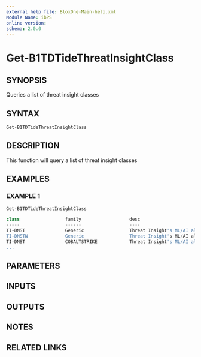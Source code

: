 ```yaml
---
external help file: BloxOne-Main-help.xml
Module Name: ibPS
online version:
schema: 2.0.0
---
```


# Get-B1TDTideThreatInsightClass

## SYNOPSIS
Queries a list of threat insight classes

## SYNTAX

```
Get-B1TDTideThreatInsightClass
```

## DESCRIPTION
This function will query a list of threat insight classes

## EXAMPLES

### EXAMPLE 1
```powershell
Get-B1TDTideThreatInsightClass

class                 family                  desc
-----                 ------                  ----
TI-DNST               Generic                 Threat Insight's ML/AI algorithm has identified DNS that looks like a DNS tunnel.  This could be a C2 Channel or an attempt to exfiltrate data.  Some legitimate services use DNS Tunnels to transmit data (particularly antivirus software), we maintain…
TI-DNSTN              Generic                 Threat Insight's ML/AI algorithm has identified DNS that NOTIONALLY looks like a DNS tunnel.  However, there were no successfully resolved queries and the domain doesn't appear to be using it's only nameserver. This could be a C2 Channel or an attem…
TI-DNST               COBALTSTRIKE            Threat Insight's ML/AI algorithm has identified a Cobalt Strike C2 Beacon or Tunnel.  Cobalt Strike is primarily used by pen testers but a malicious actor may use a hacked copy. You may wish to investigate and/or block the domain. If the domain is b…
...
```

## PARAMETERS

## INPUTS

## OUTPUTS

## NOTES

## RELATED LINKS

